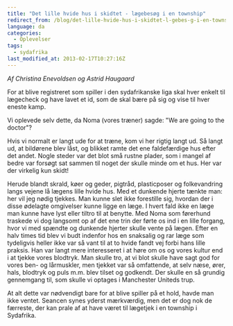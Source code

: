 ```yaml
---
title: "Det lille hvide hus i skidtet - lægebesøg i en township"
redirect_from: /blog/det-lille-hvide-hus-i-skidtet-l-gebes-g-i-en-township
language: da
categories:
  - Oplevelser
tags:
  - sydafrika
last_modified_at: 2013-02-17T10:27:16Z
---
```


_Af Christina Enevoldsen og Astrid Haugaard_

For at blive registreret som spiller i den sydafrikanske liga skal hver enkelt til lægecheck og have lavet et id, som de skal bære på sig og vise til hver eneste kamp.

Vi oplevede selv dette, da Noma (vores træner) sagde: "We are going to the doctor"?

Hvis vi normalt er langt ude for at træne, kom vi her rigtig langt ud. Så langt ud, at bildørene blev låst, og blikket ramte det ene faldefærdige hus efter det andet. Nogle steder var det blot små rustne plader, som i mangel af bedre var forsøgt sat sammen til noget der skulle minde om et hus. Her var der virkelig kun skidt!

Herude blandt skrald, køer og geder, pigtråd, plasticposer og folkevandring langs vejene lå lægens lille hvide hus. Med et dunkende hjerte tænkte man: her vil jeg nødig tjekkes. Man kunne slet ikke forestille sig, hvordan der i disse ødelagte omgivelser kunne ligge en læge. I hvert fald ikke en læge man kunne have lyst eller tiltro til at benytte. Med Noma som førerhund traskede vi dog langsomt op af det ene trin der førte os ind i en lille forgang, hvor vi med spændte og dunkende hjerter skulle vente på lægen. Efter en halv times tid blev vi budt indenfor hos en snaksalig og rar læge som tydeligvis heller ikke var så vant til at to hvide fandt vej forbi hans lille praksis. Han var langt mere interesseret i at høre om os og vores kultur end i at tjekke vores blodtryk. Man skulle tro, at vi blot skulle have sagt god for vores ben- og lårmuskler, men tjekket var så omfattende, at selv næse, ører, hals, blodtryk og puls m.m. blev tilset og godkendt. Der skulle en så grundig gennemgang til, som skulle vi optages i Manchester Uniteds trup.

At alt dette var nødvendigt bare for at blive spiller på et hold, havde man ikke ventet. Seancen synes yderst mærkværdig, men det er dog nok de færreste, der kan prale af at have været til lægetjek i en township i Sydafrika.
